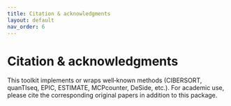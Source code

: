 ```yaml
---
title: Citation & acknowledgments
layout: default
nav_order: 6
---
```


# Citation & acknowledgments

This toolkit implements or wraps well‑known methods (CIBERSORT, quanTIseq, EPIC, ESTIMATE, MCPcounter, DeSide, etc.). For academic use, please cite the corresponding original papers in addition to this package.